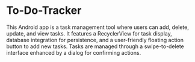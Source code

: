 # To-Do-Tracker
 This Android app is a task management tool where users can add, delete, update, and view tasks. It features a RecyclerView for task display, database integration for persistence, and a user-friendly floating action button to add new tasks. Tasks are managed through a swipe-to-delete interface enhanced by a dialog for confirming actions.
